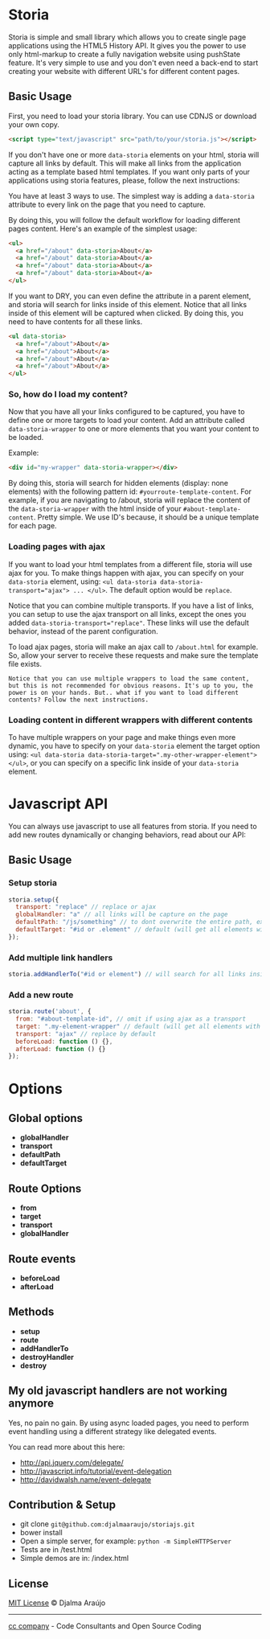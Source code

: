 # Storia
Storia is simple and small library which allows you to create single page applications using the HTML5 History API. It gives you the power to use only html-markup to create a fully navigation website using pushState feature. It's very simple to use and you don't even need a back-end to start creating your website with different URL's for different content pages.

## Basic Usage
First, you need to load your storia library. You can use CDNJS or download your own copy.
```html
<script type="text/javascript" src="path/to/your/storia.js"></script>
```

If you don't have one or more ```data-storia``` elements on your html, storia will capture all links by default. This will make all links from the application acting as a template based html templates. If you want only parts of your applications using storia features, please, follow the next instructions:

You have at least 3 ways to use. The simplest way is adding a ```data-storia``` attribute to every link on the page that you need to capture.

By doing this, you will follow the default workflow for loading different pages content. Here's an example of the simplest usage:

```html
<ul>
  <a href="/about" data-storia>About</a>
  <a href="/about" data-storia>About</a>
  <a href="/about" data-storia>About</a>
  <a href="/about" data-storia>About</a>
</ul>
```

If you want to DRY, you can even define the attribute in a parent element, and storia will search for links inside of this element. Notice that all links inside of this element will be captured when clicked. By doing this, you need to have contents for all these links.

```html
<ul data-storia>
  <a href="/about">About</a>
  <a href="/about">About</a>
  <a href="/about">About</a>
  <a href="/about">About</a>
</ul>
```

### So, how do I load my content?
Now that you have all your links configured to be captured, you have to define one or more targets to load your content. Add an attribute called ```data-storia-wrapper``` to one or more elements that you want your content to be loaded.

Example:

```html
<div id="my-wrapper" data-storia-wrapper></div>
```

By doing this, storia will search for hidden elements (display: none elements) with the following pattern id: ```#yourroute-template-content```. For example, if you are navigating to /about, storia will replace the content of the ```data-storia-wrapper``` with the html inside of your ```#about-template-content```. Pretty simple. We use ID's because, it should be a unique template for each page.

### Loading pages with ajax
If you want to load your html templates from a  different file, storia will use ajax for you. To make things happen with ajax, you can specify on your ```data-storia``` element, using: ```<ul data-storia data-storia-transport="ajax"> ... </ul>```. The default option would be ```replace```.

Notice that you can combine multiple transports. If you have a list of links, you can setup to use the ajax transport on all links, except the ones you added ```data-storia-transport="replace"```. These links will use the default behavior, instead of the parent configuration.

To load ajax pages, storia will make an ajax call to ```/about.html``` for example. So, allow your server to receive these requests and make sure the template file exists.

```Notice that you can use multiple wrappers to load the same content, but this is not recommended for obvious reasons. It's up to you, the power is on your hands. But.. what if you want to load different contents? Follow the next instructions.```

### Loading content in different wrappers with different contents
To have multiple wrappers on your page and make things even more dynamic, you have to specify on your ```data-storia``` element the target option using: ```<ul data-storia data-storia-target=".my-other-wrapper-element"></ul>```, or you can specify on a specific link inside of your ```data-storia``` element.

# Javascript API
You can always use javascript to use all features from storia. If you need to add new routes dynamically or changing behaviors, read about our API:

## Basic Usage
### Setup storia
```javascript
storia.setup({
  transport: "replace" // replace or ajax
  globalHandler: "a" // all links will be capture on the page
  defaultPath: "/js/something" // to dont overwrite the entire path, ex: localhost/projects/storia/PATH, will just change PATH
  defaultTarget: "#id or .element" // default (will get all elements with the attribute data-storia-wrapper)
});
```

### Add multiple link handlers
```javascript
storia.addHandlerTo("#id or element") // will search for all links inside of that element. Good for multiple parts of the page
```

### Add a new route
```javascript
storia.route('about', {
  from: "#about-template-id", // omit if using ajax as a transport
  target: ".my-element-wrapper" // default (will get all elements with the attribute data-storia-wrapper)
  transport: "ajax" // replace by default
  beforeLoad: function () {},
  afterLoad: function () {}
});
```

# Options
## Global options
* **globalHandler**
* **transport**
* **defaultPath**
* **defaultTarget**

## Route Options
* **from**
* **target**
* **transport**
* **globalHandler**

## Route events
* **beforeLoad**
* **afterLoad**

## Methods
* **setup**
* **route**
* **addHandlerTo**
* **destroyHandler**
* **destroy**

## My old javascript handlers are not working anymore
Yes, no pain no gain. By using async loaded pages, you need to perform event handling using a different strategy like delegated events.

You can read more about this here:

* http://api.jquery.com/delegate/
* http://javascript.info/tutorial/event-delegation
* http://davidwalsh.name/event-delegate

## Contribution & Setup
* git clone ```git@github.com:djalmaaraujo/storiajs.git```
* bower install
* Open a simple server, for example: ```python -m SimpleHTTPServer```
* Tests are in /test.html
* Simple demos are in: /index.html

## License

[MIT License](http://djalmaarajo.mit-license.org/) © Djalma Araújo

---------------------------
[cc company](http://nossomos.cc) - Code Consultants and Open Source Coding
